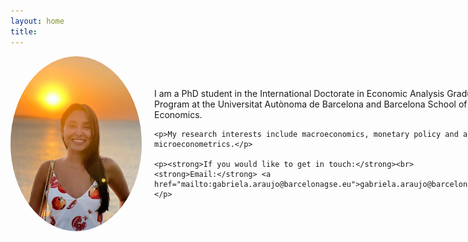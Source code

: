 ```yaml
---
layout: home
title: 
---
```


<div style="display: flex; align-items: center; gap: 20px;">

  <img src="/assets/gabriela-photo.jpeg" alt="Gabriela Araujo" style="width: 280px; height: 280px; border-radius: 50%; object-fit: cover;">

  <div>
    <p>I am a PhD student in the International Doctorate in Economic Analysis Graduate Program at the Universitat Autònoma de Barcelona and Barcelona School of Economics.</p>

    <p>My research interests include macroeconomics, monetary policy and applied microeconometrics.</p>

    <p><strong>If you would like to get in touch:</strong><br>
    <strong>Email:</strong> <a href="mailto:gabriela.araujo@barcelonagse.eu">gabriela.araujo@barcelonagse.eu</a></p>
  </div>

</div>
